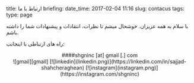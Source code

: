 title: ارتباط با ما
briefing:
date_time: 2017-02-04 11:16
slug: contacus
tags:
type: page

با سلام به همه عزیزان. خوشحال میشم تا نظرات، انتقادات و پیشنهادات شما را داشته باشم.

راه های ارتباطی با اینجانب:

<center>
####<span class="label label-success">shgninc [at] gmail [.] com</span>
</center>
<center>![gmail][gmail] [![linkedin](linkedin.png)](https://linkedin.com/in/sajjad-shahcheraghean) [![instagram](instagram.png)](https://instagram.com/shgninc)
</center>

[gmail]: gmail.ico  "gmail"
